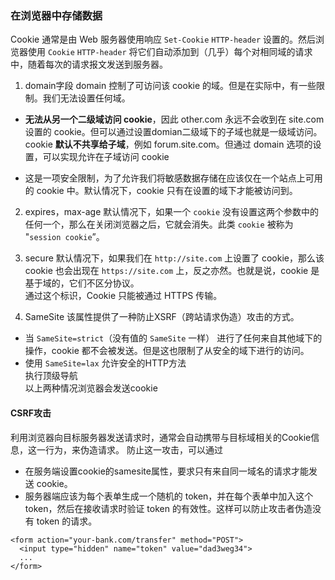 ### 在浏览器中存储数据
Cookie 通常是由 Web 服务器使用响应 `Set-Cookie` `HTTP-header` 设置的。然后浏览器使用 `Cookie` `HTTP-header` 将它们自动添加到（几乎）每个对相同域的请求中，随着每次的请求报文发送到服务器。

1. domain字段
 domain 控制了可访问该 cookie 的域。但是在实际中，有一些限制。我们无法设置任何域。

 * **无法从另一个二级域访问 cookie**，因此 other.com 永远不会收到在 site.com 设置的 cookie。但可以通过设置domian二级域下的子域也就是一级域访问。cookie **默认不共享给子域**，例如 forum.site.com。但通过 domain 选项的设置，可以实现允许在子域访问 cookie

 * 这是一项安全限制，为了允许我们将敏感数据存储在应该仅在一个站点上可用的 cookie 中。默认情况下，cookie 只有在设置的域下才能被访问到。

2. expires，max-age
默认情况下，如果一个 `cookie` 没有设置这两个参数中的任何一个，那么在关闭浏览器之后，它就会消失。此类 `cookie` 被称为 "`session cookie`”。

3. secure
默认情况下，如果我们在 `http://site.com` 上设置了 cookie，那么该 cookie 也会出现在 `https://site.com` 上，反之亦然。也就是说，cookie 是基于域的，它们不区分协议。  
通过这个标识，Cookie 只能被通过 HTTPS 传输。

4. SameSite
  该属性提供了一种防止XSRF（跨站请求伪造）攻击的方式。
* 当 `SameSite=strict`（没有值的 `SameSite` 一样）
 进行了任何来自其他域下的操作，cookie 都不会被发送。但是这也限制了从安全的域下进行的访问。
* 使用 `SameSite=lax`
 允许安全的HTTP方法  
 执行顶级导航  
 以上两种情况浏览器会发送cookie

 #### CSRF攻击
 利用浏览器向目标服务器发送请求时，通常会自动携带与目标域相关的Cookie信息，这一行为，来伪造请求。
 防止这一攻击，可以通过
  * 在服务端设置cookie的samesite属性，要求只有来自同一域名的请求才能发送 cookie。
  * 服务器端应该为每个表单生成一个随机的 token，并在每个表单中加入这个 token，然后在接收请求时验证 token 的有效性。这样可以防止攻击者伪造没有 token 的请求。
  ```
  <form action="your-bank.com/transfer" method="POST">
    <input type="hidden" name="token" value="dad3weg34">
    ...
  </form>
  ```